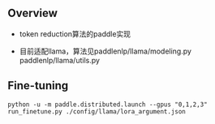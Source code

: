 ## Overview

- token reduction算法的paddle实现

- 目前适配llama，算法见paddlenlp/llama/modeling.py  paddlenlp/llama/utils.py



## Fine-tuning

`python -u -m paddle.distributed.launch --gpus "0,1,2,3" run_finetune.py ./config/llama/lora_argument.json`